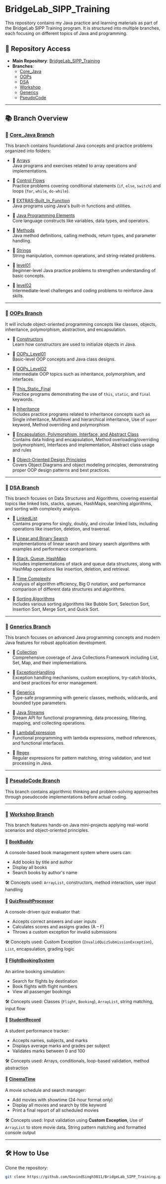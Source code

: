 # BridgeLab_SIPP_Training

This repository contains my Java practice and learning materials as part of the BridgeLab SIPP Training program. It is
structured into multiple branches, each focusing on different topics of Java and programming.

## 🔗 Repository Access

- **Main Repository**: [BridgeLab_SIPP_Training](https://github.com/GovindSingh3011/BridgeLab_SIPP_Training)
- **Branches**:
  - [Core_Java](https://github.com/GovindSingh3011/BridgeLab_SIPP_Training/tree/Core_Java)
  - [OOPs](https://github.com/GovindSingh3011/BridgeLab_SIPP_Training/tree/OOPs)
  - [DSA](https://github.com/GovindSingh3011/BridgeLab_SIPP_Training/tree/DSA)
  - [Workshop](https://github.com/GovindSingh3011/BridgeLab_SIPP_Training/tree/Workshop)
  - [Generics](https://github.com/GovindSingh3011/BridgeLab_SIPP_Training/tree/Generics)
  - [PseudoCode](https://github.com/GovindSingh3011/BridgeLab_SIPP_Training/tree/PseudoCode)

---

## 📚 Branch Overview

### 🔹 [Core_Java Branch](https://github.com/GovindSingh3011/BridgeLab_SIPP_Training/tree/Core_Java)

This branch contains foundational Java concepts and practice problems organized into folders:

- 📁 [Arrays](https://github.com/GovindSingh3011/BridgeLab_SIPP_Training/tree/Core_Java/Arrays)  
  Java programs and exercises related to array operations and implementations.

- 📁 [Control Flows](https://github.com/GovindSingh3011/BridgeLab_SIPP_Training/tree/Core_Java/Control%20Flows)  
  Practice problems covering conditional statements (`if`, `else`, `switch`) and loops (`for`, `while`, `do-while`).

- 📁 [EXTRAS-Built_In_Function](https://github.com/GovindSingh3011/BridgeLab_SIPP_Training/tree/Core_Java/EXTRAS-Built_In_Function)  
  Java programs using Java's built-in functions and utilities.

- 📁 [Java Programming Elements](https://github.com/GovindSingh3011/BridgeLab_SIPP_Training/tree/Core_Java/Java%20Programming%20Elements)  
  Core language constructs like variables, data types, and operators.

- 📁 [Methods](https://github.com/GovindSingh3011/BridgeLab_SIPP_Training/tree/Core_Java/Methods)  
  Java method definitions, calling methods, return types, and parameter handling.

- 📁 [Strings](https://github.com/GovindSingh3011/BridgeLab_SIPP_Training/tree/Core_Java/Strings)  
  String manipulation, common operations, and string-related problems.

- 📁 [level01](https://github.com/GovindSingh3011/BridgeLab_SIPP_Training/tree/Core_Java/level01)  
  Beginner-level Java practice problems to strengthen understanding of basic concepts.

- 📁 [level02](https://github.com/GovindSingh3011/BridgeLab_SIPP_Training/tree/Core_Java/level02)  
  Intermediate-level challenges and coding problems to reinforce Java skills.

---

### 🔹 [OOPs Branch](https://github.com/GovindSingh3011/BridgeLab_SIPP_Training/tree/OOPs)

It will include object-oriented programming concepts like classes, objects, inheritance, polymorphism, abstraction, and
encapsulation.

- 📁 [Constructors](https://github.com/GovindSingh3011/BridgeLab_SIPP_Training/tree/OOPs/Constructors)  
  Learn how constructors are used to initialize objects in Java.

- 📁 [OOPs_Level01](https://github.com/GovindSingh3011/BridgeLab_SIPP_Training/tree/OOPs/OOPs_Level01)  
  Basic-level OOP concepts and Java class designs.

- 📁 [OOPs_Level02](https://github.com/GovindSingh3011/BridgeLab_SIPP_Training/tree/OOPs/OOPs_Level02)  
  Intermediate OOP topics such as inheritance, polymorphism, and interfaces.

- 📁 [This_Static_Final](https://github.com/GovindSingh3011/BridgeLab_SIPP_Training/tree/OOPs/This_Static_Final)  
  Practice programs demonstrating the use of `this`, `static`, and `final` keywords.

- 📁 [Inheritance](https://github.com/GovindSingh3011/BridgeLab_SIPP_Training/tree/OOPs/Inheritance)  
  Includes practice programs related to inheritance concepts such as
  Single inheritance, Multilevel and hierarchical inheritance, Use of `super` keyword, Method overriding and
  polymorphism

- 📁 [Encapsulation, Polymorphism, Interface, and Abstract Class](https://github.com/GovindSingh3011/BridgeLab_SIPP_Training/tree/OOPs/Encapsulation%2C%20Polymorphism%2C%20Interface%20and%20Abstract%20Class)  
  Contains data hiding and encapsulation, Method overloading/overriding (polymorphism), Interfaces and implementation,
  Abstract class usage and rules

- 📁 [Object-Oriented Design Principles](https://github.com/GovindSingh3011/BridgeLab_SIPP_Training/tree/OOPs/Object%20Oriented%20Design%20Principles)  
  Covers Object Diagrams and object modeling principles, demonstrating proper OOP design patterns and best practices.

---

### 🔹 [DSA Branch](https://github.com/GovindSingh3011/BridgeLab_SIPP_Training/tree/DSA)

This branch focuses on Data Structures and Algorithms, covering essential topics like linked lists, stacks, queues, HashMaps, searching algorithms, and sorting with complexity analysis.

- 📁 [LinkedList](https://github.com/GovindSingh3011/BridgeLab_SIPP_Training/tree/DSA/LinkedList)  
  Contains programs for singly, doubly, and circular linked lists, including operations like insertion, deletion, and traversal.

- 📁 [Linear and Binary Search](https://github.com/GovindSingh3011/BridgeLab_SIPP_Training/tree/DSA/Linear%20and%20Binary%20Search)  
  Implementations of linear search and binary search algorithms with examples and performance comparisons.

- 📁 [Stack, Queue, HashMap](https://github.com/GovindSingh3011/BridgeLab_SIPP_Training/tree/DSA/Stack%2C%20Queue%2C%20HashMap)  
  Includes implementations of stack and queue data structures, along with HashMap operations like insertion, deletion, and retrieval.

- 📁 [Time Complexity](https://github.com/GovindSingh3011/BridgeLab_SIPP_Training/tree/DSA/Time%20Complexity)  
  Analysis of algorithm efficiency, Big O notation, and performance comparison of different data structures and algorithms.

- 📁 [Sorting Algorithms](https://github.com/GovindSingh3011/BridgeLab_SIPP_Training/tree/DSA/Sorting%20Algorithms)  
  Includes various sorting algorithms like Bubble Sort, Selection Sort, Insertion Sort, Merge Sort, and Quick Sort.

---

### 🔹 [Generics Branch](https://github.com/GovindSingh3011/BridgeLab_SIPP_Training/tree/Generics)

This branch focuses on advanced Java programming concepts and modern Java features for robust application development.

- 📁 [Collection](https://github.com/GovindSingh3011/BridgeLab_SIPP_Training/tree/Generics/Collection)  
  Comprehensive coverage of Java Collections Framework including List, Set, Map, and their implementations.

- 📁 [ExceptionHandling](https://github.com/GovindSingh3011/BridgeLab_SIPP_Training/tree/Generics/ExceptionHandling)  
  Exception handling mechanisms, custom exceptions, try-catch blocks, and best practices for error management.

- 📁 [Generics](https://github.com/GovindSingh3011/BridgeLab_SIPP_Training/tree/Generics/Generics)  
  Type-safe programming with generic classes, methods, wildcards, and bounded type parameters.

- 📁 [Java Streams](https://github.com/GovindSingh3011/BridgeLab_SIPP_Training/tree/Generics/Java%20Streams)  
  Stream API for functional programming, data processing, filtering, mapping, and collecting operations.

- 📁 [LambdaExpression](https://github.com/GovindSingh3011/BridgeLab_SIPP_Training/tree/Generics/LambdaExpression)  
  Functional programming with lambda expressions, method references, and functional interfaces.

- 📁 [Regex](https://github.com/GovindSingh3011/BridgeLab_SIPP_Training/tree/Generics/Regex)  
  Regular expressions for pattern matching, string validation, and text processing in Java.

---

### 🔹 [PseudoCode Branch](https://github.com/GovindSingh3011/BridgeLab_SIPP_Training/tree/PseudoCode)

This branch contains algorithmic thinking and problem-solving approaches through pseudocode implementations before actual coding.

---

### 🔹 [Workshop Branch](https://github.com/GovindSingh3011/BridgeLab_SIPP_Training/tree/Workshop)

This branch features hands-on Java mini-projects applying real-world scenarios and object-oriented principles.

#### 🍵 [BookBuddy](https://github.com/GovindSingh3011/BridgeLab_SIPP_Training/blob/Workshop/BookBuddy.java)

A console-based book management system where users can:

- Add books by title and author
- Display all books
- Search books by author's name

🛠️ Concepts used: `ArrayList`, constructors, method interaction, user input handling

#### 🍵️ [QuizResultProcessor](https://github.com/GovindSingh3011/BridgeLab_SIPP_Training/blob/Workshop/QuizResultProcessor.java)

A console-driven quiz evaluator that:

- Accepts correct answers and user inputs
- Calculates scores and assigns grades (A – F)
- Throws a custom exception for invalid submissions

🛠️ Concepts used: Custom Exception (`InvalidQuizSubmissionException`), `List`, encapsulation, grading logic

#### 🍵 [FlightBookingSystem](https://github.com/GovindSingh3011/BridgeLab_SIPP_Training/blob/Workshop/FlightBookingSystem.java)

An airline booking simulation:

- Search for flights by destination
- Book flights with flight numbers
- View all passenger bookings

🛠️ Concepts used: Classes (`Flight`, `Booking`), `ArrayList`, string matching, input flow

#### 🍵 [StudentRecord](https://github.com/GovindSingh3011/BridgeLab_SIPP_Training/blob/Workshop/StudentRecord.java)

A student performance tracker:

- Accepts names, subjects, and marks
- Displays average marks and grades per subject
- Validates marks between 0 and 100

🛠️ Concepts used: Arrays, conditionals, loop-based validation, method abstraction

#### 🍵 [CinemaTime](https://github.com/GovindSingh3011/BridgeLab_SIPP_Training/blob/Workshop/CinemaTime.java)

A movie schedule and search manager:

- Add movies with showtime (24-hour format only)
- Display all movies and search by title keyword
- Print a final report of all scheduled movies

🛠️ Concepts used:
Input validation using **Custom Exception**, Use of `ArrayList` to store movie data, String pattern matching and
formatted console output

---

## 🛠️ How to Use

Clone the repository:

   ```bash
   git clone https://github.com/GovindSingh3011/BridgeLab_SIPP_Training.git

